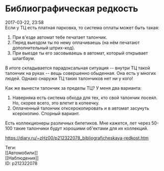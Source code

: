Библиографическая редкость
===========================

   
 2017-03-22, 23:58   
  Если у ТЦ есть платная парковка, то система оплаты может быть такая:   
 1. При в'езде автомат тебе печатает талончик.   
 2. Перед выездом ты по нему оплачиваешь (на нём печатают дополнительный штрих-код).   
 3. При выезде ты его засовываешь в автомат, который открывает шлагбаум.   
   
 В итоге складывается парадоксальная ситуация -- внутри ТЦ такой талончик на руках -- вещь совершенно обыденная. Она есть у многих людей. Однако снаружи ТЦ таких талончиков нет ни у кого!   
   
 Как же вынести талончик за пределы ТЦ? У меня два варианта:   
 1. Наверняка есть система обхода для тех, кто свой талончик посеял. Но, скорее всего, это влетит в копеечку.   
 2. Оплаченный талончик отксерокопировать и в автомат засунуть ксерокопию. Спорный вариант.   
   
 Есть коллекционеры различных билетиков. Мне кажется, лет через 50-100 такие талончики будут хорошими об'ектами для их коллекций.   
    
 <https://diary.ru/~zHz00/p212322078_bibliograficheskaya-redkost.htm>   
   
 Теги:   
 [[Автомобили]]   
 [[Наблюдения]]   
 ID: p212322078